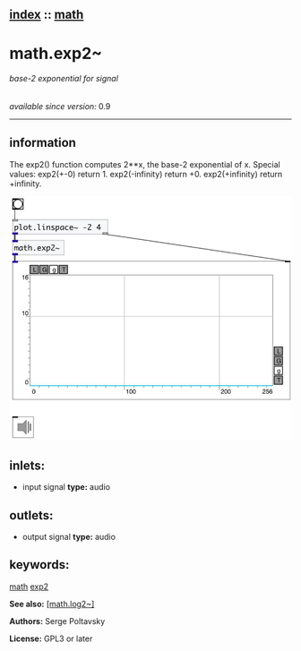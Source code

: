 [index](index.html) :: [math](category_math.html)
---

# math.exp2~

###### base-2 exponential for signal

*available since version:* 0.9

---


## information
The exp2() function computes 2**x, the base-2 exponential of x.
Special values:
exp2(+-0) return 1.
exp2(-infinity) return +0.
exp2(+infinity) return +infinity.



[![example](../examples/img/math.exp2~.jpg)](../examples/pd/math.exp2~.pd)









## inlets:

* input signal 
__type:__ audio<br>



## outlets:

* output signal
__type:__ audio<br>



## keywords:

[math](keywords/math.html)
[exp2](keywords/exp2.html)



**See also:**
[\[math.log2~\]](math.log2~.html)




**Authors:** Serge Poltavsky




**License:** GPL3 or later





